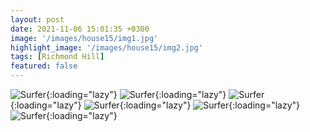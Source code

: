 ```yaml
---
layout: post
date: 2021-11-06 15:01:35 +0300
image: '/images/house15/img1.jpg'
highlight_image: '/images/house15/img2.jpg'
tags: [Richmond Hill]
featured: false
---
```


![Surfer]({{site.baseurl}}/images/house15/img3.jpg){:loading="lazy"}
![Surfer]({{site.baseurl}}/images/house15/img4.jpg){:loading="lazy"}
![Surfer]({{site.baseurl}}/images/house15/img5.jpg){:loading="lazy"}
![Surfer]({{site.baseurl}}/images/house15/img6.jpg){:loading="lazy"}
![Surfer]({{site.baseurl}}/images/house15/img7.jpg){:loading="lazy"}
![Surfer]({{site.baseurl}}/images/house15/img8.jpg){:loading="lazy"} 
